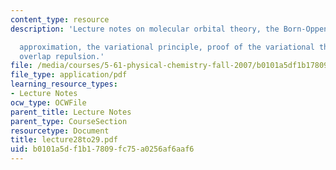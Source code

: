 ```yaml
---
content_type: resource
description: 'Lecture notes on molecular orbital theory, the Born-Oppenheimer

  approximation, the variational principle, proof of the variational theorem, and
  overlap repulsion.'
file: /media/courses/5-61-physical-chemistry-fall-2007/b0101a5df1b17809fc75a0256af6aaf6_lecture28to29.pdf
file_type: application/pdf
learning_resource_types:
- Lecture Notes
ocw_type: OCWFile
parent_title: Lecture Notes
parent_type: CourseSection
resourcetype: Document
title: lecture28to29.pdf
uid: b0101a5d-f1b1-7809-fc75-a0256af6aaf6
---
```

